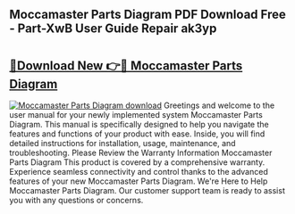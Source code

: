 ## Moccamaster Parts Diagram PDF Download Free - Part-XwB User Guide Repair ak3yp

# <h2><a href="http://dfmrco.blite.top/?on=Moccamaster+Parts+Diagram">🔗Download New 👉🔴 Moccamaster Parts Diagram</a></h2>

[![Moccamaster Parts Diagram download](https://i.imgur.com/lujVjoI.png)](http://dfmrco.blite.top/?on=Moccamaster+Parts+Diagram)
Greetings and welcome to the user manual for your newly implemented system Moccamaster Parts Diagram. This manual is specifically designed to help you navigate the features and functions of your product with ease. Inside, you will find detailed instructions for installation, usage, maintenance, and troubleshooting. Please Review the Warranty Information Moccamaster Parts Diagram This product is covered by a comprehensive warranty. Experience seamless connectivity and control thanks to the advanced features of your new Moccamaster Parts Diagram. We're Here to Help Moccamaster Parts Diagram. Our customer support team is ready to assist you with any questions or concerns.
